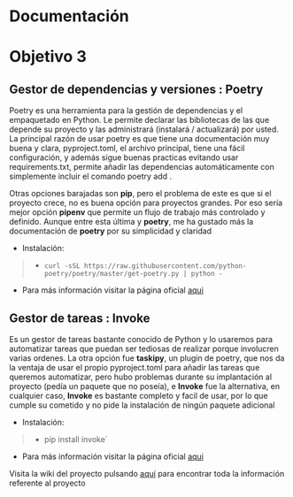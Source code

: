 # Documentación

# Objetivo 3

## Gestor de dependencias y versiones : Poetry

Poetry es una herramienta para la gestión de dependencias y el empaquetado en Python. Le permite declarar las bibliotecas de las que depende su proyecto y las administrará (instalará / actualizará) por usted. 
La principal razón de usar poetry es que tiene una documentación muy buena y clara, pyproject.toml, el archivo principal, tiene una fácil configuración, y además sigue buenas practicas evitando usar requirements.txt, permite añadir las dependencias automáticamente con simplemente incluir el comando poetry add <dependencia>.
  
Otras opciones barajadas son **pip**, pero el problema de este es que si el proyecto crece, no es buena opción para proyectos grandes. Por eso sería mejor opción **pipenv** que permite un flujo de trabajo más controlado y definido. Aunque entre esta última y **poetry**, me ha gustado más la documentación de **poetry** por su simplicidad y claridad


* Instalación:

>  * `curl -sSL https://raw.githubusercontent.com/python-poetry/poetry/master/get-poetry.py | python -`

* Para más información visitar la página oficial [aqui](https://python-poetry.org/docs/)

## Gestor de tareas : Invoke

Es un gestor de tareas bastante conocido de Python y lo usaremos para automatizar tareas que puedan ser tediosas de realizar porque involucren varias ordenes. La otra opción fue **taskipy**, un plugin de poetry, que nos da la ventaja de usar el propio pyproject.toml para añadir las tareas que queremos automatizar, pero hubo problemas durante su implantación al proyecto (pedía un paquete que no poseía), e **Invoke** fue la alternativa, en cualquier caso, **Invoke** es bastante completo y facil de usar, por lo que cumple su cometido y no pide la instalación de ningún paquete adicional

* Instalación:

>  * pip install invoke`

* Para más información visitar la página oficial [aqui](https://www.pyinvoke.org/)




Visita la wiki del proyecto pulsando [aquí](https://github.com/Parka015/IV-Proyecto/wiki) para encontrar toda la información referente al proyecto
